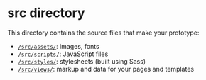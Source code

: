 # src directory

This directory contains the source files that make your prototype:

- [`/src/assets/`](assets/): images, fonts
- [`/src/scripts/`](scripts/): JavaScript files
- [`/src/styles/`](styles/): stylesheets (built using Sass)
- [`/src/views/`](views/): markup and data for your pages and templates
